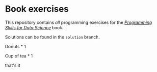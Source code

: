 # Book exercises

This repository contains _all_ programming exercises for the [_Programming Skills for Data Science_](https://programming-for-data-science.github.io/) book.

Solutions can be found in the `solution` branch.

Donuts * 1

Cup of tea * 1

that's it
